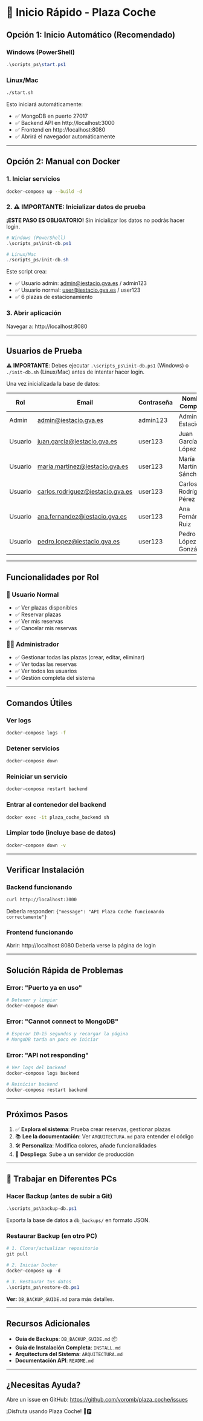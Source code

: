 # 🚀 Inicio Rápido - Plaza Coche

## Opción 1: Inicio Automático (Recomendado)

### Windows (PowerShell)

```powershell
.\scripts_ps\start.ps1
```

### Linux/Mac

```bash
./start.sh
```

Esto iniciará automáticamente:

-   ✅ MongoDB en puerto 27017
-   ✅ Backend API en http://localhost:3000
-   ✅ Frontend en http://localhost:8080
-   ✅ Abrirá el navegador automáticamente

---

## Opción 2: Manual con Docker

### 1. Iniciar servicios

```bash
docker-compose up --build -d
```

### 2. ⚠️ IMPORTANTE: Inicializar datos de prueba

**¡ESTE PASO ES OBLIGATORIO!** Sin inicializar los datos no podrás hacer login.

```powershell
# Windows (PowerShell)
.\scripts_ps\init-db.ps1

# Linux/Mac
./scripts_ps/init-db.sh
```

Este script crea:

-   ✅ Usuario admin: admin@iestacio.gva.es / admin123
-   ✅ Usuario normal: user@iestacio.gva.es / user123
-   ✅ 6 plazas de estacionamiento

### 3. Abrir aplicación

Navegar a: http://localhost:8080

---

## Usuarios de Prueba

⚠️ **IMPORTANTE**: Debes ejecutar `.\scripts_ps\init-db.ps1` (Windows) o `./init-db.sh` (Linux/Mac) antes de intentar hacer login.

Una vez inicializada la base de datos:

| Rol     | Email                            | Contraseña | Nombre Completo        |
| ------- | -------------------------------- | ---------- | ---------------------- |
| Admin   | admin@iestacio.gva.es            | admin123   | Admin IES Estació      |
| Usuario | juan.garcia@iestacio.gva.es      | user123    | Juan García López      |
| Usuario | maria.martinez@iestacio.gva.es   | user123    | María Martínez Sánchez |
| Usuario | carlos.rodriguez@iestacio.gva.es | user123    | Carlos Rodríguez Pérez |
| Usuario | ana.fernandez@iestacio.gva.es    | user123    | Ana Fernández Ruiz     |
| Usuario | pedro.lopez@iestacio.gva.es      | user123    | Pedro López González   |

---

## Funcionalidades por Rol

### 👤 Usuario Normal

-   ✅ Ver plazas disponibles
-   ✅ Reservar plazas
-   ✅ Ver mis reservas
-   ✅ Cancelar mis reservas

### 👨‍💼 Administrador

-   ✅ Gestionar todas las plazas (crear, editar, eliminar)
-   ✅ Ver todas las reservas
-   ✅ Ver todos los usuarios
-   ✅ Gestión completa del sistema

---

## Comandos Útiles

### Ver logs

```bash
docker-compose logs -f
```

### Detener servicios

```bash
docker-compose down
```

### Reiniciar un servicio

```bash
docker-compose restart backend
```

### Entrar al contenedor del backend

```bash
docker exec -it plaza_coche_backend sh
```

### Limpiar todo (incluye base de datos)

```bash
docker-compose down -v
```

---

## Verificar Instalación

### Backend funcionando

```bash
curl http://localhost:3000
```

Debería responder: `{"message": "API Plaza Coche funcionando correctamente"}`

### Frontend funcionando

Abrir: http://localhost:8080
Debería verse la página de login

---

## Solución Rápida de Problemas

### Error: "Puerto ya en uso"

```bash
# Detener y limpiar
docker-compose down
```

### Error: "Cannot connect to MongoDB"

```bash
# Esperar 10-15 segundos y recargar la página
# MongoDB tarda un poco en iniciar
```

### Error: "API not responding"

```bash
# Ver logs del backend
docker-compose logs backend

# Reiniciar backend
docker-compose restart backend
```

---

## Próximos Pasos

1. ✅ **Explora el sistema**: Prueba crear reservas, gestionar plazas
2. 📚 **Lee la documentación**: Ver `ARQUITECTURA.md` para entender el código
3. 🛠️ **Personaliza**: Modifica colores, añade funcionalidades
4. 🚀 **Despliega**: Sube a un servidor de producción

---

## 🔄 Trabajar en Diferentes PCs

### Hacer Backup (antes de subir a Git)

```powershell
.\scripts_ps\backup-db.ps1
```

Exporta la base de datos a `db_backups/` en formato JSON.

### Restaurar Backup (en otro PC)

```powershell
# 1. Clonar/actualizar repositorio
git pull

# 2. Iniciar Docker
docker-compose up -d

# 3. Restaurar tus datos
.\scripts_ps\restore-db.ps1
```

**Ver:** `DB_BACKUP_GUIDE.md` para más detalles.

---

## Recursos Adicionales

-   **Guía de Backups**: `DB_BACKUP_GUIDE.md` 📦
-   **Guía de Instalación Completa**: `INSTALL.md`
-   **Arquitectura del Sistema**: `ARQUITECTURA.md`
-   **Documentación API**: `README.md`

---

## ¿Necesitas Ayuda?

Abre un issue en GitHub: https://github.com/voromb/plaza_coche/issues

¡Disfruta usando Plaza Coche! 🚗🅿️
